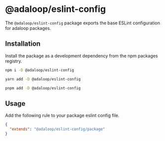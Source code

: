 # @adaloop/eslint-config

The `@adaloop/eslint-config` package exports the base ESLint configuration for adaloop packages.

## Installation

Install the package as a development dependency from the npm packages registry.

```bash
npm i -D @adaloop/eslint-config

yarn add -D @adaloop/eslint-config

pnpm add -D @adaloop/eslint-config
```

## Usage

Add the following rule to your package eslint config file.

```json
{
  "extends": "@adaloop/eslint-config/package"
}
```
